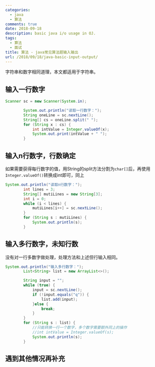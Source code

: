 ```yaml
---
categories:
  - java
  - 算法
comments: true
date: 2018-09-18
description: basic java i/o usage in OJ.
tags:
  - 算法
  - 面试
title: 算法 - java常见算法题输入输出
url: /2018/09/18/java-basic-input-output/
---
```



字符串和数字相同道理，本文都适用于字符串。    

## 输入一行数字
```java
Scanner sc = new Scanner(System.in);

        System.out.println("读取一行数字：");
        String oneLine = sc.nextLine();
        String[] cs = oneLine.split(" ");
        for (String x : cs) {
        	int intValue = Integer.valueOf(x);
            System.out.print(intValue + " ");
        }
```

## 输入n行数字，行数确定
如果需要获得每行数字的值，用String的split方法分割为`char[]`后，再使用`Integer.valueOf()`转换成int即可，同上  
```java
System.out.println("读取n行数字：");
        int lines = 3;
        String[] mutiLines = new String[3];
        int i = 0;
        while (i < lines) {
            mutiLines[i++] = sc.nextLine();
        }
        for (String s : mutiLines) {
            System.out.println(s);
        }
```

## 输入多行数字，未知行数
没有对一行多数字做处理，处理方法和上述但行输入相同。  
```java
System.out.println("输入多行数字：");
        List<String> list = new ArrayList<>();

        String input = "";
        while (true) {
            input = sc.nextLine();
            if (!input.equals("q")) {
                list.add(input);
            }else {
                break;
            }
        }
        for (String s : list) {
            //只能转换一行一个数字，多个数字需要额外同上的操作
            //int intValue = Integer.valueOf(s);
            System.out.println(s);
        }
 ```

## 遇到其他情况再补充

